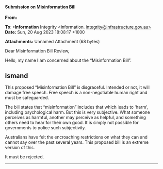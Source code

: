#### Submission on Misinformation Bill

**From:**

**To:** **•Information** Integrity <information. [integrity@infrastructure.gov.au>](mailto:information._integrity@infrastructure.gov.au)
**Date:** Sun, 20 Aug 2023 18:08:17 +1000

**Attachments:** Unnamed Attachment (68 bytes)

Dear Misinformation Bill Review,

Hello, my name I am concerned about the “Misinformation Bill”.
## ismand

This proposed “Misinformation Bill” is disgraceful. Intended or not, it will damage free speech. Free speech is a
non-negotiable human right and must be safeguarded.

The bill states that “misinformation” includes that which leads to ‘harm’, including psychological harm. But this is very
subjective. What someone perceives as harmful, another may perceive as helpful, and something others need to hear
for their own good. It is simply not possible for governments to police such subjectivity.

Australians have felt the encroaching restrictions on what they can and cannot say over the past several years. This
proposed bill is an extreme version of this.

It must be rejected.


-----


